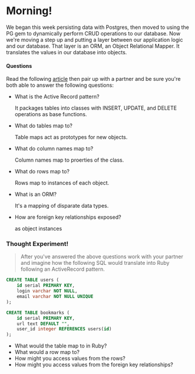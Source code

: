 # Morning!

We began this week persisting data with Postgres, then moved to using the PG gem
to dynamically perform CRUD operations to our database. Now we're moving a step
up and putting a layer between our application logic and our database. That
layer is an ORM, an Object Relational Mapper. It translates the values in our
database into objects.

#### Questions

Read the following [article](http://en.wikipedia.org/wiki/Active_record_pattern) then pair up with a partner and be sure you're both able to answer the following questions:

- What is the Active Record pattern?

  It packages tables into classes with INSERT, UPDATE, and DELETE operations as base functions.

- What do tables map to?

  Table maps act as prototypes for new objects.

- What do column names map to?

  Column names map to proerties of the class.

- What do rows map to?

  Rows map to instances of each object.

- What is an ORM?

  It's a mapping of disparate data types.

- How are foreign key relationships exposed?

  as object instances


### Thought Experiment!

> After you've answered the above questions work with your partner and imagine
how the following SQL would translate into Ruby following an ActiveRecord pattern.

```sql
CREATE TABLE users (
    id serial PRIMARY KEY,
    login varchar NOT NULL,
    email varchar NOT NULL UNIQUE
);

CREATE TABLE bookmarks (
    id serial PRIMARY KEY,
    url text DEFAULT "",
    user_id integer REFERENCES users(id)
);
```

- What would the table map to in Ruby?
- What would a row map to?
- How might you access values from the rows?
- How might you access values from the foreign key relationships?

